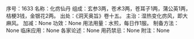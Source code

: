 序号：1633
名称：化疠仙丹
组成：玄参3两，苍术3两，苍耳子1两，蒲公英1两，桔梗3钱，金银花2两。
出处：《洞天奥旨》卷十五。
主治：湿热变化疠风，即大麻风。
加减：None
功效：None
用法用量：水煎，每日作1服。
制备方法：None
临床应用：None
各家论述：None
用药禁忌：None
附注：None

